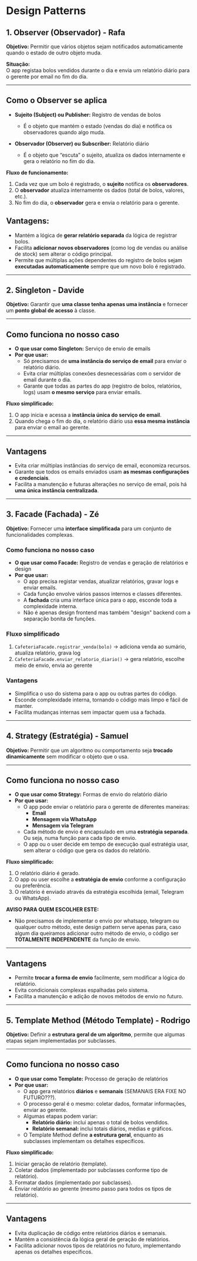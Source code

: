 # Design Patterns

## 1. Observer (Observador) - Rafa
**Objetivo:** Permitir que vários objetos sejam notificados automaticamente quando o estado de outro objeto muda.

**Situação:**  
O app registaa bolos vendidos durante o dia e envia um relatório diário para o gerente por email no fim do dia.

---

## Como o Observer se aplica

- **Sujeito (Subject) ou Publisher:** Registro de vendas de bolos
  - É o objeto que mantém o estado (vendas do dia) e notifica os observadores quando algo muda.

- **Observador (Observer) ou Subscriber:** Relatório diário  
  - É o objeto que “escuta” o sujeito, atualiza os dados internamente e gera o relatório no fim do dia.

**Fluxo de funcionamento:**

1. Cada vez que um bolo é registrado, o **sujeito** notifica os **observadores**.  
2. O **observador** atualiza internamente os dados (total de bolos, valores, etc.).  
3. No fim do dia, o **observador** gera e envia o relatório para o gerente.

## Vantagens:

- Mantém a lógica de **gerar relatório separada** da lógica de registrar bolos.  
- Facilita **adicionar novos observadores** (como log de vendas ou análise de stock) sem alterar o código principal.  
- Permite que múltiplas ações dependentes do registro de bolos sejam **executadas automaticamente** sempre que um novo bolo é registrado.

---

## 2. Singleton - Davide

**Objetivo:** Garantir que **uma classe tenha apenas uma instância** e fornecer um **ponto global de acesso** à classe.

---

## Como funciona no nosso caso

- **O que usar como Singleton:** Serviço de envio de emails  
- **Por que usar:**  
  - Só precisamos de **uma instância do serviço de email** para enviar o relatório diário.  
  - Evita criar múltiplas conexões desnecessárias com o servidor de email durante o dia.  
  - Garante que todas as partes do app (registro de bolos, relatórios, logs) usam **o mesmo serviço** para enviar emails.

**Fluxo simplificado:**

1. O app inicia e acessa a **instância única do serviço de email**.  
2. Quando chega o fim do dia, o relatório diário usa **essa mesma instância** para enviar o email ao gerente.  

---

## Vantagens

- Evita criar múltiplas instâncias do serviço de email, economiza recursos.  
- Garante que todos os emails enviados usam **as mesmas configurações e credenciais**.  
- Facilita a manutenção e futuras alterações no serviço de email, pois há **uma única instância centralizada**.


---
## 3. Facade (Fachada) - Zé

**Objetivo:** Fornecer uma **interface simplificada** para um conjunto de funcionalidades complexas.

### Como funciona no nosso caso

- **O que usar como Facade:** Registro de vendas e geração de relatórios e design 
- **Por que usar:**  
  - O app precisa registar vendas, atualizar relatórios, gravar logs e enviar emails.  
  - Cada função envolve vários passos internos e classes diferentes.  
  - A **fachada** cria uma interface única para o app, esconde toda a complexidade interna.
  - Não é apenas design frontend mas também "design" backend com a separação bonita de funções.

### Fluxo simplificado

1. `CafeteriaFacade.registrar_venda(bolo)` → adiciona venda ao sumário, atualiza relatório, grava log  
2. `CafeteriaFacade.enviar_relatorio_diario()` → gera relatório, escolhe meio de envio, envia ao gerente

### Vantagens

- Simplifica o uso do sistema para o app ou outras partes do código.  
- Esconde complexidade interna, tornando o código mais limpo e fácil de manter.  
- Facilita mudanças internas sem impactar quem usa a fachada.

---
## 4. Strategy (Estratégia) - Samuel

**Objetivo:** Permitir que um algoritmo ou comportamento seja **trocado dinamicamente** sem modificar o objeto que o usa.

---

## Como funciona no nosso caso

- **O que usar como Strategy:** Formas de envio do relatório diário  
- **Por que usar:**  
  - O app pode enviar o relatório para o gerente de diferentes maneiras:  
    - **Email**  
    - **Mensagem via WhatsApp**
    - **Mensagem via Telegram**
  - Cada método de envio é encapsulado em uma **estratégia separada**. Ou seja, numa função para cada tipo de envio.
  - O app ou o user decide em tempo de execução qual estratégia usar, sem alterar o código que gera os dados do relatório.

**Fluxo simplificado:**

1. O relatório diário é gerado.  
2. O app ou user escolhe a **estratégia de envio** conforme a configuração ou preferência.  
3. O relatório é enviado através da estratégia escolhida (email, Telegram ou WhatsApp).

**AVISO PARA QUEM ESCOLHER ESTE:**
- Não precisamos de implementar o envio por whatsapp, telegram ou qualquer outro método, este design pattern serve apenas para, caso algum dia queiramos adicionar outro método de envio, o código ser **TOTALMENTE INDEPENDENTE** da função de envio.

---

## Vantagens

- Permite **trocar a forma de envio** facilmente, sem modificar a lógica do relatório.  
- Evita condicionais complexas espalhadas pelo sistema.  
- Facilita a manutenção e adição de novos métodos de envio no futuro.


---

## 5. Template Method (Método Template) - Rodrigo

**Objetivo:** Definir a **estrutura geral de um algoritmo**, permite que algumas etapas sejam implementadas por subclasses.

---

## Como funciona no nosso caso

- **O que usar como Template:** Processo de geração de relatórios  
- **Por que usar:**  
  - O app gera relatórios **diários** e **semanais** (SEMANAIS ERA FIXE NO FUTURO???).  
  - O processo geral é o mesmo: coletar dados, formatar informações, enviar ao gerente.  
  - Algumas etapas podem variar:  
    - **Relatório diário:** inclui apenas o total de bolos vendidos.  
    - **Relatório semanal:** inclui totais diários, médias e gráficos.  
  - O Template Method define **a estrutura geral**, enquanto as subclasses implementam os detalhes específicos.

**Fluxo simplificado:**

1. Iniciar geração de relatório (template).  
2. Coletar dados (implementado por subclasses conforme tipo de relatório).  
3. Formatar dados (implementado por subclasses).  
4. Enviar relatório ao gerente (mesmo passo para todos os tipos de relatório).

---

## Vantagens

- Evita duplicação de código entre relatórios diários e semanais.  
- Mantém a consistência da lógica geral de geração de relatórios.  
- Facilita adicionar novos tipos de relatórios no futuro, implementando apenas os detalhes específicos.
